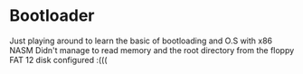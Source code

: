 # Bootloader
Just playing around to learn the basic of bootloading and O.S with x86 NASM
Didn't manage to read memory and the root directory from the floppy FAT 12 disk configured :(((
